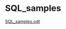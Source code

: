 # SQL_samples

[SQL_samples.odt](https://github.com/Togzhan07/SQL_samples/files/9923789/SQL_samples.odt)
